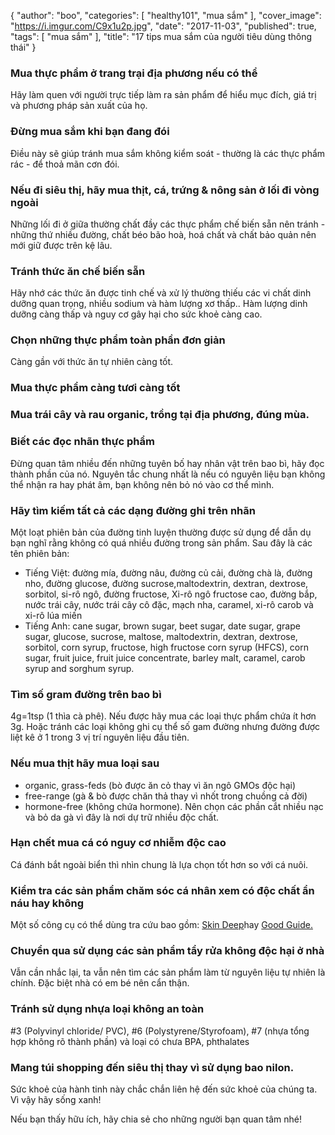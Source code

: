 {
   "author": "boo",
   "categories": [
      "healthy101",
      "mua sắm"
   ],
   "cover_image": "https://i.imgur.com/C9x1u2p.jpg",
   "date": "2017-11-03",
   "published": true,
   "tags": [
      "mua sắm"
   ],
   "title": "17 tips mua sắm của người tiêu dùng thông thái"
}

### Mua thực phẩm ở trang trại địa phương nếu có thể
Hãy làm quen với người trực tiếp làm ra sản phẩm để hiểu mục đích, giá trị và phương pháp sản xuất của họ.

### Đừng mua sắm khi bạn đang đói
Điều này sẽ giúp tránh mua sắm không kiểm soát - thường là các thực phẩm rác - để thoả mãn cơn đói.

### Nếu đi siêu thị, hãy mua thịt, cá, trứng & nông sản ở lối đi vòng ngoài
Những lối đi ở giữa thường chất đầy các thực phẩm chế biến sẵn nên tránh - những thứ nhiều đường, chất béo bão hoà, hoá chất và chất bảo quản nên mới giữ được trên kệ lâu.

### Tránh thức ăn chế biến sẵn
Hãy nhớ các thức ăn được tinh chế và xử lý thường thiếu các vi chất dinh dưỡng quan trọng, nhiều sodium và hàm lượng xơ thấp.. Hàm lượng dinh dưỡng càng thấp và nguy cơ gây hại cho sức khoẻ càng cao.

### Chọn những thực phẩm toàn phần đơn giản
Càng gần với thức ăn tự nhiên càng tốt.

###  Mua thực phẩm càng tươi càng tốt

###  Mua trái cây và rau organic, trồng tại địa phương, đúng mùa.

###  Biết các đọc nhãn thực phẩm
Đừng quan tâm nhiều đến những tuyên bố hay nhân vật trên bao bì, hãy đọc thành phần của nó. Nguyên tắc chung nhất là nếu có nguyên liệu bạn không thể nhận ra hay phát âm, bạn không nên bỏ nó vào cơ thể mình.

###  Hãy tìm kiếm tất cả các dạng đường ghi trên nhãn
Một loạt phiên bản của đường tinh luyện thường được sử dụng để dẫn dụ bạn nghĩ rằng không có quá nhiều đường trong sản phẩm. Sau đây là các tên phiên bản:
<ul>
  <li><span class="underline">Tiếng Việt</span>: đường mía, đường nâu, đường củ cải, đường chà là, đường nho, đường glucose, đường sucrose,maltodextrin, dextran, dextrose, sorbitol, si-rô ngô, đường fructose, Xi-rô ngô fructose cao, đường bắp, nước trái cây, nước trái cây cô đặc, mạch nha, caramel, xi-rô carob và xi-rô lúa miến</li>
  <li><span class="underline">Tiếng Anh</span>: cane sugar, brown sugar, beet sugar, date sugar, grape sugar, glucose, sucrose, maltose, maltodextrin, dextran, dextrose, sorbitol, corn syrup, fructose, high fructose corn syrup (HFCS), corn sugar, fruit juice, fruit juice concentrate, barley malt, caramel, carob syrup and sorghum syrup.</li>
</ul>

### Tìm số gram đường trên bao bì
4g=1tsp (1 thìa cà phê). Nếu được hãy mua các loại thực phẩm chứa ít hơn 3g.
Hoặc tránh các loại không ghi cụ thể số gam đường nhưng đường được liệt kê ở 1 trong 3 vị trí nguyên liệu đầu tiên.

### Nếu mua thịt hãy mua loại sau
* organic, grass-feds (bò được ăn cỏ thay vì ăn ngô GMOs độc hại)
* free-range (gà & bò được chăn thả thay vì nhốt trong chuồng cả đời)
* hormone-free (không chứa hormone).
Nên chọn các phần cắt nhiều nạc và bỏ da gà vì đây là nơi dự trữ nhiều độc chất.

### Hạn chết mua cá có nguy cơ nhiễm độc cao
Cá đánh bắt ngoài biển thì nhìn chung là lựa chọn tốt hơn so với cá nuôi.

### Kiểm tra các sản phẩm chăm sóc cá nhân xem có độc chất ẩn náu hay không
Một số công cụ có thể dùng tra cứu bao gồm: [Skin Deep](http://www.ewg.org/skindeep#.Wht7KhOCzVo)hay [Good Guide.](https://www.goodguide.com/)

### Chuyển qua sử dụng các sản phẩm tẩy rửa không độc hại ở nhà
Vẫn cần nhắc lại, ta vẫn nên tìm các sản phẩm làm từ nguyên liệu tự nhiên là chính. Đặc biệt nhà có em bé nên cẩn thận.

### Tránh sử dụng nhựa loại không an toàn
#3 (Polyvinyl chloride/ PVC), #6 (Polystyrene/Styrofoam), #7 (nhựa tổng hợp không rõ thành phần) và loại có chưa BPA, phthalates

### Mang túi shopping đến siêu thị thay vì sử dụng bao nilon.
Sức khoẻ của hành tinh này chắc chắn liên hệ đến sức khoẻ của chúng ta. Vì vậy hãy sống xanh!

Nếu bạn thấy hữu ích, hãy <a onclick="FB.ui({ method: 'feed', link: window.location.href })" class="pointer blue underline">chia sẻ</a> cho những người bạn quan tâm nhé!
